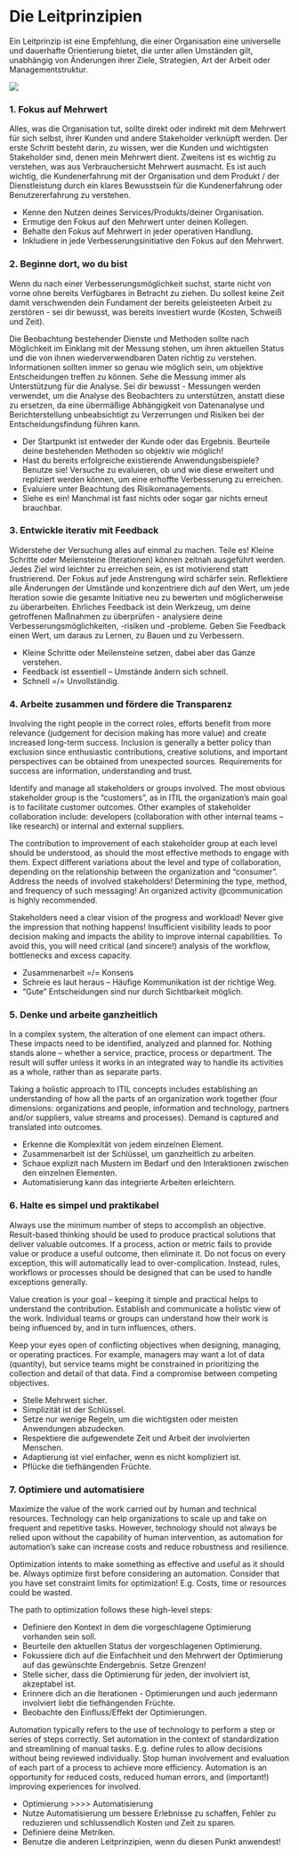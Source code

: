 # Die Leitprinzipien

Ein Leitprinzip ist eine Empfehlung, die einer Organisation eine universelle und dauerhafte Orientierung bietet, die unter allen Umständen gilt, unabhängig von Änderungen ihrer Ziele, Strategien, Art der Arbeit oder Managementstruktur.

![](https://i.imgur.com/iy0U6hG.png)

### 1. Fokus auf Mehrwert

Alles, was die Organisation tut, sollte direkt oder indirekt mit dem Mehrwert für sich selbst, ihrer Kunden und andere Stakeholder verknüpft werden. Der erste Schritt besteht darin, zu wissen, wer die Kunden und wichtigsten Stakeholder sind, denen mein Mehrwert dient. Zweitens ist es wichtig zu verstehen, was aus Verbrauchersicht Mehrwert ausmacht. Es ist auch wichtig, die Kundenerfahrung mit der Organisation und dem Produkt / der Dienstleistung durch ein klares Bewusstsein für die Kundenerfahrung oder Benutzererfahrung zu verstehen.

* Kenne den Nutzen deines Services/Produkts/deiner Organisation.
* Ermutige den Fokus auf den Mehrwert unter deinen Kollegen.
* Behalte den Fokus auf Mehrwert in jeder operativen Handlung.
* Inkludiere in jede Verbesserungsinitiative den Fokus auf den Mehrwert.

### 2. Beginne dort, wo du bist

Wenn du nach einer Verbesserungsmöglichkeit suchst, starte nicht von vorne ohne bereits Verfügbares in Betracht zu ziehen. Du sollest keine Zeit damit verschwenden dein Fundament der bereits geleisteeten Arbeit zu zerstören - sei dir bewusst, was bereits investiert wurde \(Kosten, Schweiß und Zeit\).

Die Beobachtung bestehender Dienste und Methoden sollte nach Möglichkeit im Einklang mit der Messung stehen, um ihren aktuellen Status und die von ihnen wiederverwendbaren Daten richtig zu verstehen. Informationen sollten immer so genau wie möglich sein, um objektive Entscheidungen treffen zu können. Sehe die Messung immer als Unterstützung für die Analyse. Sei dir bewusst - Messungen werden verwendet, um die Analyse des Beobachters zu unterstützen, anstatt diese zu ersetzen, da eine übermäßige Abhängigkeit von Datenanalyse und Berichterstellung unbeabsichtigt zu Verzerrungen und Risiken bei der Entscheidungsfindung führen kann.

* Der Startpunkt ist entweder der Kunde oder das Ergebnis. Beurteile deine bestehenden Methoden so objektiv wie möglich!
* Hast du bereits erfolgreiche existierende Anwendungsbeispiele? Benutze sie! Versuche zu evaluieren, ob und wie diese erweitert und repliziert werden können, um eine erhoffte Verbesserung zu erreichen.
* Evaluiere unter Beachtung des Risikomanagements.
* Siehe es ein! Manchmal ist fast nichts oder sogar gar nichts erneut brauchbar.

### 3. Entwickle iterativ mit Feedback

Widerstehe der Versuchung alles auf einmal zu machen. Teile es! Kleine Schritte oder Meilensteine ​​\(Iterationen\) können zeitnah ausgeführt werden. Jedes Ziel wird leichter zu erreichen sein, es ist motivierend statt frustrierend. Der Fokus auf jede Anstrengung wird schärfer sein. Reflektiere alle Änderungen der Umstände und konzentriere dich auf den Wert, um jede Iteration sowie die gesamte Initiative neu zu bewerten und möglicherweise zu überarbeiten. Ehrliches Feedback ist dein Werkzeug, um deine getroffenen Maßnahmen zu überprüfen - analysiere deine Verbesserungsmöglichkeiten, -risiken und -probleme. Geben Sie Feedback einen Wert, um daraus zu Lernen, zu Bauen und zu Verbessern.

* Kleine Schritte oder Meilensteine setzen, dabei aber das Ganze verstehen.
* Feedback ist essentiell – Umstände ändern sich schnell.
* Schnell =/= Unvollständig.

### 4. Arbeite zusammen und fördere die Transparenz

Involving the right people in the correct roles, efforts benefit from more relevance \(judgement for decision making has more value\) and create increased long-term success. Inclusion is generally a better policy than exclusion since enthusiastic contributions, creative solutions, and important perspectives can be obtained from unexpected sources. Requirements for success are information, understanding and trust.

Identify and manage all stakeholders or groups involved. The most obvious stakeholder group is the “customers”, as in ITIL the organization’s main goal is to facilitate customer outcomes. Other examples of stakeholder collaboration include: developers \(collaboration with other internal teams – like research\) or internal and external suppliers.

The contribution to improvement of each stakeholder group at each level should be understood, as should the most effective methods to engage with them. Expect different variations about the level and type of collaboration, depending on the relationship between the organization and “consumer”. Address the needs of involved stakeholders! Determining the type, method, and frequency of such messaging! An organized activity @communication is highly recommended.

Stakeholders need a clear vision of the progress and workload! Never give the impression that nothing happens! Insufficient visibility leads to poor decision making and impacts the ability to improve internal capabilities. To avoid this, you will need critical \(and sincere!\) analysis of the workflow, bottlenecks and excess capacity.

* Zusammenarbeit =/= Konsens
* Schreie es laut heraus – Häufige Kommunikation ist der richtige Weg.
* “Gute” Entscheidungen sind nur durch Sichtbarkeit möglich.

### 5. Denke und arbeite ganzheitlich

In a complex system, the alteration of one element can impact others. These impacts need to be identified, analyzed and planned for. Nothing stands alone – whether a service, practice, process or department. The result will suffer unless it works in an integrated way to handle its activities as a whole, rather than as separate parts.

Taking a holistic approach to ITIL concepts includes establishing an understanding of how all the parts of an organization work together \(four dimensions: organizations and people, information and technology, partners and/or suppliers, value streams and processes\). Demand is captured and translated into outcomes.

* Erkenne die Komplexität von jedem einzelnen Element.
* Zusammenarbeit ist der Schlüssel, um ganzheitlich zu arbeiten.
* Schaue explizit nach Mustern im Bedarf und den Interaktionen zwischen den einzelnen Elementen.
* Automatisierung kann das integrierte Arbeiten erleichtern.

### 6. Halte es simpel und praktikabel

Always use the minimum number of steps to accomplish an objective. Result-based thinking should be used to produce practical solutions that deliver valuable outcomes. If a process, action or metric fails to provide value or produce a useful outcome, then eliminate it. Do not focus on every exception, this will automatically lead to over-complication. Instead, rules, workflows or processes should be designed that can be used to handle exceptions generally.

Value creation is your goal – keeping it simple and practical helps to understand the contribution. Establish and communicate a holistic view of the work. Individual teams or groups can understand how their work is being influenced by, and in turn influences, others.

Keep your eyes open of conflicting objectives when designing, managing, or operating practices. For example, managers may want a lot of data \(quantity\), but service teams might be constrained in prioritizing the collection and detail of that data. Find a compromise between competing objectives.

* Stelle Mehrwert sicher.
* Simplizität ist der Schlüssel.
* Setze nur wenige Regeln, um die wichtigsten oder meisten Anwendungen abzudecken.
* Respektiere die aufgewendete Zeit und Arbeit der involvierten Menschen.
* Adaptierung ist viel einfacher, wenn es nicht kompliziert ist.
* Pflücke die tiefhängenden Früchte.

### 7. Optimiere und automatisiere

Maximize the value of the work carried out by human and technical resources. Technology can help organizations to scale up and take on frequent and repetitive tasks. However, technology should not always be relied upon without the capability of human intervention, as automation for automation’s sake can increase costs and reduce robustness and resilience.

Optimization intents to make something as effective and useful as it should be. Always optimize first before considering an automation. Consider that you have set constraint limits for optimization! E.g. Costs, time or resources could be wasted.

The path to optimization follows these high-level steps:

* Definiere den Kontext in dem die vorgeschlagene Optimierung vorhanden sein soll.
* Beurteile den aktuellen Status der vorgeschlagenen Optimierung.
* Fokussiere dich auf die Einfachheit und den Mehrwert der Optimierung auf das gewünschte Endergebnis. Setze Grenzen!
* Stelle sicher, dass die Optimierung für jeden, der involviert ist, akzeptabel ist.
* Erinnere dich an die Iterationen - Optimierungen und auch jedermann involviert liebt die tiefhängenden Früchte.
* Beobachte den Einfluss/Effekt der Optimierungen.

Automation typically refers to the use of technology to perform a step or series of steps correctly. Set automation in the context of standardization and streamlining of manual tasks. E.g. define rules to allow decisions without being reviewed individually. Stop human involvement and evaluation of each part of a process to achieve more efficiency. Automation is an opportunity for reduced costs, reduced human errors, and \(important!\) improving experiences for involved.

* Optimierung &gt;&gt;&gt;&gt; Automatisierung
* Nutze Automatisierung um bessere Erlebnisse zu schaffen, Fehler zu reduzieren und schlussendlich Kosten und Zeit zu sparen.
* Definiere deine Metriken.
* Benutze die anderen Leitprinzipien, wenn du diesen Punkt anwendest!


